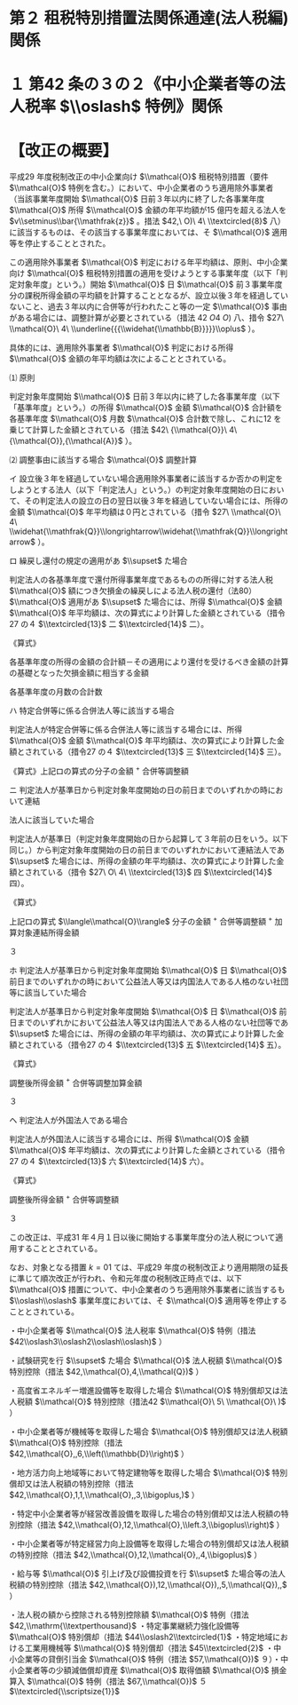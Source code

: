 # 第２ 租税特別措置法関係通達(法人税編)関係

# １ 第42 条の３の２《中小企業者等の法人税率 $\\oslash$ 特例》関係

# 【改正の概要】

平成29 年度税制改正の中小企業向け $\\mathcal{O}$ 租税特別措置（要件 $\\mathcal{O}$ 特例を含む。）において、中小企業者のうち適用除外事業者（当該事業年度開始 $\\mathcal{O}$ 日前３年以内に終了した各事業年度 $\\mathcal{O}$ 所得 $\\mathcal{O}$ 金額の年平均額が15 億円を超える法人を $v\\setminus\\bar{\\mathfrak{z}}$ 。措法 $42,\ O)\ 4\ \\textcircled{8}$ 八）に該当するものは、その該当する事業年度においては、そ $\\mathcal{O}$ 適用等を停止することとされた。

この適用除外事業者 $\\mathcal{O}$ 判定における年平均額は、原則、中小企業向け $\\mathcal{O}$ 租税特別措置の適用を受けようとする事業年度（以下「判定対象年度」という。）開始 $\\mathcal{O}$ 日 $\\mathcal{O}$ 前３事業年度分の課税所得金額の平均額を計算することとなるが、設立以後３年を経過していないこと、過去３年以内に合併等が行われたこと等の一定 $\\mathcal{O}$ 事由がある場合には、調整計算が必要とされている（措法 $42\ O4\ O)$ 八、措令 $27\ \\mathcal{O}\ 4\ \\underline{{{\\widehat{\\mathbb{B}}}}}\\oplus$ ）。

具体的には、適用除外事業者 $\\mathcal{O}$ 判定における所得 $\\mathcal{O}$ 金額の年平均額は次によることとされている。

⑴ 原則

判定対象年度開始 $\\mathcal{O}$ 日前３年以内に終了した各事業年度（以下「基準年度」という。）の所得 $\\mathcal{O}$ 金額 $\\mathcal{O}$ 合計額を各基準年度 $\\mathcal{O}$ 月数 $\\mathcal{O}$ 合計数で除し、これに12 を乗じて計算した金額とされている（措法 $42\ {\\mathcal{O}}\ 4\ {\\mathcal{O}},{\\mathcal{A}}$ ）。

⑵ 調整事由に該当する場合 $\\mathcal{O}$ 調整計算

イ 設立後３年を経過していない場合適用除外事業者に該当するか否かの判定をしようとする法人（以下「判定法人」という。）の判定対象年度開始の日において、その判定法人の設立の日の翌日以後３年を経過していない場合には、所得の金額 $\\mathcal{O}$ 年平均額は０円とされている（措令 $27\ \\mathcal{O}\ 4\ \\widehat{\\mathfrak{Q}}\\longrightarrow\\widehat{\\mathfrak{Q}}\\longrightarrow$ ）。

ロ 繰戻し還付の規定の適用があ $\\supset$ た場合

判定法人の各基準年度で還付所得事業年度であるものの所得に対する法人税 $\\mathcal{O}$ 額につき欠損金の繰戻しによる法人税の還付（法80） $\\mathcal{O}$ 適用があ $\\supset$ た場合には、所得 $\\mathcal{O}$ 金額 $\\mathcal{O}$ 年平均額は、次の算式により計算した金額とされている（措令27 の４ $\\textcircled{13}$ 二 $\\textcircled{14}$ 二）。

《算式》

各基準年度の所得の金額の合計額－その適用により還付を受けるべき金額の計算の基礎となった欠損金額に相当する金額

各基準年度の月数の合計数

ハ 特定合併等に係る合併法人等に該当する場合

判定法人が特定合併等に係る合併法人等に該当する場合には、所得 $\\mathcal{O}$ 金額 $\\mathcal{O}$ 年平均額は、次の算式により計算した金額とされている（措令27 の４ $\\textcircled{13}$ 三 $\\textcircled{14}$ 三）。

《算式》上記ロの算式の分子の金額 $^+$ 合併等調整額

ニ 判定法人が基準日から判定対象年度開始の日の前日までのいずれかの時において連結

法人に該当していた場合

判定法人が基準日（判定対象年度開始の日から起算して３年前の日をいう。以下同じ。）から判定対象年度開始の日の前日までのいずれかにおいて連結法人であ $\\supset$ た場合には、所得の金額の年平均額は、次の算式により計算した金額とされている（措令 $27\ O\ 4\ \\textcircled{13}$ 四 $\\textcircled{14}$ 四）。

《算式》

上記ロの算式 $\\langle\\mathcal{O}\\rangle$ 分子の金額 $^+$ 合併等調整額 $^+$ 加算対象連結所得金額

３

ホ 判定法人が基準日から判定対象年度開始 $\\mathcal{O}$ 日 $\\mathcal{O}$ 前日までのいずれかの時において公益法人等又は内国法人である人格のない社団等に該当していた場合

判定法人が基準日から判定対象年度開始 $\\mathcal{O}$ 日 $\\mathcal{O}$ 前日までのいずれかにおいて公益法人等又は内国法人である人格のない社団等であ $\\supset$ た場合には、所得の金額の年平均額は、次の算式により計算した金額とされている（措令27 の４ $\\textcircled{13}$ 五 $\\textcircled{14}$ 五）。

《算式》

調整後所得金額 $^+$ 合併等調整加算金額

３

ヘ 判定法人が外国法人である場合

判定法人が外国法人に該当する場合には、所得 $\\mathcal{O}$ 金額 $\\mathcal{O}$ 年平均額は、次の算式により計算した金額とされている（措令27 の４ $\\textcircled{13}$ 六 $\\textcircled{14}$ 六）。

《算式》

調整後所得金額 $^+$ 合併等調整額

３

この改正は、平成31 年４月１日以後に開始する事業年度分の法人税について適用することとされている。

なお、対象となる措置 $k=01$ ては、平成29 年度の税制改正より適用期限の延長に準じて順次改正が行われ、令和元年度の税制改正時点では、以下 $\\mathcal{O}$ 措置について、中小企業者のうち適用除外事業者に該当するも $\\oslash\\oslash$ 事業年度においては、そ $\\mathcal{O}$ 適用等を停止することとされている。

・中小企業者等 $\\mathcal{O}$ 法人税率 $\\mathcal{O}$ 特例（措法 $42\\oslash3\\oslash2\\oslash\\oslash)$ ）

・試験研究を行 $\\supset$ た場合 $\\mathcal{O}$ 法人税額 $\\mathcal{O}$ 特別控除（措法 $42,\\mathcal{O},4,\\mathcal{Q})$ ）

・高度省エネルギー増進設備等を取得した場合 $\\mathcal{O}$ 特別償却又は法人税額 $\\mathcal{O}$ 特別控除（措法42 $\\mathcal{O}\ 5\ \\mathcal{O}\ )$ ）

・中小企業者等が機械等を取得した場合 $\\mathcal{O}$ 特別償却又は法人税額 $\\mathcal{O}$ 特別控除（措法 $42,\\mathcal{O},,6,\\left(\\mathbb{D}\\right)$ ）

・地方活力向上地域等において特定建物等を取得した場合 $\\mathcal{O}$ 特別償却又は法人税額の特別控除（措法 $42,\\mathcal{O},1,1,\\mathcal{O},,3,\\bigoplus,)$ ）

・特定中小企業者等が経営改善設備を取得した場合の特別償却又は法人税額の特別控除（措法 $42,\\mathcal{O},12,\\mathcal{O},\\left.3,\\bigoplus\\right)$ ）

・中小企業者等が特定経営力向上設備等を取得した場合の特別償却又は法人税額の特別控除（措法 $42,\\mathcal{O},12,\\mathcal{O},,4,\\bigoplus)$ ）

・給与等 $\\mathcal{O}$ 引上げ及び設備投資を行 $\\supset$ た場合等の法人税額の特別控除（措法 $42,\\mathcal{O}),12,\\mathcal{O}),,5,\\mathcal{Q}),,$ ）

・法人税の額から控除される特別控除額 $\\mathcal{O}$ 特例（措法 $42,\\mathrm{\\textperthousand}$ ・特定事業継続力強化設備等 $\\mathcal{O}$ 特別償却（措法 $44\\oslash2\\textcircled{1}$ ・特定地域における工業用機械等 $\\mathcal{O}$ 特別償却（措法 $45\\textcircled{2}$ ・中小企業等の貸倒引当金 $\\mathcal{O}$ 特例（措法 $57,\\mathcal{O})$ ９）・中小企業者等の少額減価償却資産 $\\mathcal{O}$ 取得価額 $\\mathcal{O}$ 損金算入 $\\mathcal{O}$ 特例（措法 $67,\\mathcal{O})$ ５ $\\textcircled{\\scriptsize{1}}$